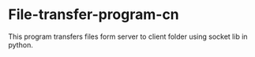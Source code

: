 # File-transfer-program-cn
This program transfers files form server to client folder using socket lib in python.
